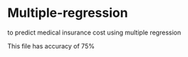 # Multiple-regression
to predict medical insurance cost using multiple regression


This file has accuracy of 75% 
